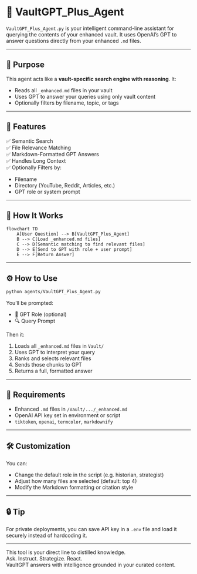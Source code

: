 
# 🧠 VaultGPT_Plus_Agent

`VaultGPT_Plus_Agent.py` is your intelligent command-line assistant for querying the contents of your enhanced vault. It uses OpenAI’s GPT to answer questions directly from your enhanced `.md` files.

---

## 📌 Purpose

This agent acts like a **vault-specific search engine with reasoning**. It:
- Reads all `_enhanced.md` files in your vault
- Uses GPT to answer your queries using only vault content
- Optionally filters by filename, topic, or tags

---

## 🔎 Features

✅ Semantic Search  
✅ File Relevance Matching  
✅ Markdown-Formatted GPT Answers  
✅ Handles Long Context  
✅ Optionally Filters by:

- Filename
- Directory (YouTube, Reddit, Articles, etc.)
- GPT role or system prompt

---

## 🧠 How It Works

```mermaid
flowchart TD
    A[User Question] --> B[VaultGPT_Plus_Agent]
    B --> C[Load _enhanced.md files]
    C --> D[Semantic matching to find relevant files]
    D --> E[Send to GPT with role + user prompt]
    E --> F[Return Answer]
```

---

## ⚙️ How to Use

```bash
python agents/VaultGPT_Plus_Agent.py
```

You’ll be prompted:
- 🧠 GPT Role (optional)
- 🔍 Query Prompt

Then it:
1. Loads all `_enhanced.md` files in `Vault/`
2. Uses GPT to interpret your query
3. Ranks and selects relevant files
4. Sends those chunks to GPT
5. Returns a full, formatted answer

---

## 📂 Requirements

- Enhanced `.md` files in `/Vault/.../_enhanced.md`
- OpenAI API key set in environment or script
- `tiktoken`, `openai`, `termcolor`, `markdownify`

---

## 🛠 Customization

You can:
- Change the default role in the script (e.g. historian, strategist)
- Adjust how many files are selected (default: top 4)
- Modify the Markdown formatting or citation style

---

## 🔒 Tip

For private deployments, you can save API key in a `.env` file and load it securely instead of hardcoding it.

---

This tool is your direct line to distilled knowledge.  
Ask. Instruct. Strategize. React.  
VaultGPT answers with intelligence grounded in your curated content.
